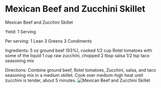 # Mexican Beef and Zucchini Skillet

Mexican Beef and Zucchini Skillet

Yield:
1 Serving

Per serving:
1 Lean
3 Greens
3 Condiments

Ingredients:
5 oz ground beef (93%), cooked
1/2 cup Rotel tomatoes with some of the liquid
1 cup raw zucchini, chopped
2 tbsp salsa
1/2 tsp taco seasoning mix

Directions:
Combine ground beef, Rotel tomatoes, Zucchini, salsa, and taco seasoning mix in a medium skillet.
Cook over medium-high heat until zucchini is tender, about 5 minutes.
![Mexican Beef and Zucchini Skillet](images/Mexican%20Beef%20and%20Zucchini%20Skillet.png)

